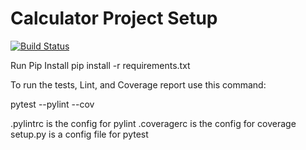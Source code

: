# Calculator Project Setup
[![Build Status](https://app.travis-ci.com/umang4321/cal2_zeroexception1.svg?branch=main)](https://app.travis-ci.com/umang4321/cal2_zeroexception1)

Run Pip Install
pip install -r requirements.txt

To run the tests, Lint, and Coverage report use this command:

pytest  --pylint --cov

.pylintrc is the config for pylint
.coveragerc is the config for coverage
setup.py is a config file for pytest
